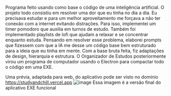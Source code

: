 Programa feito usando como base o código de uma inteligência artificial. O projeto todo consistiu em resolver uma dor que eu tinha no dia a dia. Eu precisava estudar e para um melhor aproveitamento me forçava a não ter conexão com a internet evitando distrações. 
Para isso, implementei um timer pomodoro que auxilia em turnos de estudo. Também foi implementado playlists de lofi que ajudam a relaxar e se concentrar enquanto estuda.
Pensando em resolver esse problema, elaborei prompts que fizessem com que a IA me desse um código base bem estruturado para a ideia que eu tinha em mente. Com a base bruta feita, fiz adaptações de design, hierarquia e estrutura. 
O Organizador de Estudos posteriormente virou um programa de computador usando o Electron para compactar todo o código em uma EXE.

Uma prévia, adaptada para web, do aplicativo pode ser visto no domínio https://studyandchill.vercel.app 
![image](https://github.com/user-attachments/assets/6d729eb9-a5b4-4193-9638-89071b347d4d)
Essa imagem é a versão final do aplicativo EXE funcional

